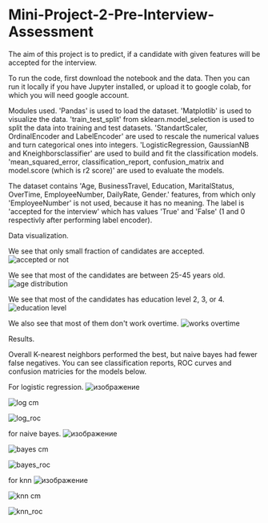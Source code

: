 # Mini-Project-2-Pre-Interview-Assessment

The aim of this project is to predict, if a candidate with given features will be accepted for the interview.

 To run the code, first download the notebook and the data. Then you can run it locally if you have Jupyter installed, or upload it to google colab, for which you will need google account.

 Modules used.
 'Pandas' is used to load the dataset. 'Matplotlib' is used to visualize the data. 'train_test_split' from sklearn.model_selection is used to split the data into training and test datasets. 'StandartScaler, OrdinalEncoder and LabelEncoder' are used to rescale the numerical values and turn categorical ones into integers. 'LogisticRegression, GaussianNB and Kneighborsclassifier' are used to build and fit the classification models. 'mean_squared_error, classification_report, confusion_matrix and model.score (which is r2 score)' are used to evaluate the models.

 The dataset contains 'Age,	BusinessTravel,	Education,	MaritalStatus,	OverTime,	EmployeeNumber,	DailyRate,	Gender.' features, from which only 'EmployeeNumber' is not used, because it has no meaning. The label is 'accepted for the interview' which has values 'True' and 'False' (1 and 0 respectivly after performing label encoder).

 Data visualization.

 We see that only small fraction of candidates are accepted.![accepted or not](https://github.com/SargisArzumanyan/Mini-Project-2-Pre-Interview-Assessment/assets/82839525/377b3a0c-6696-44ab-991f-30844eb4132a)

We see that most of the candidates are between 25-45 years old.![age distribution](https://github.com/SargisArzumanyan/Mini-Project-2-Pre-Interview-Assessment/assets/82839525/cd12fa51-7b34-48ee-95e5-e86b1cefe5bd)

We see that most of the candidates has education level 2, 3, or 4.![education level](https://github.com/SargisArzumanyan/Mini-Project-2-Pre-Interview-Assessment/assets/82839525/271d9227-c37b-4448-b11f-7b6c9636ad62)

We also see that most of them don't work overtime. ![works overtime](https://github.com/SargisArzumanyan/Mini-Project-2-Pre-Interview-Assessment/assets/82839525/d6cbbb98-6b90-4e25-8e5d-da863c5298d5)

Results.

Overall K-nearest neighbors performed the best, but naive bayes had fewer false negatives. You can see classification reports, ROC curves and confusion matricies for the models below.

For logistic regression.
![изображение](https://github.com/SargisArzumanyan/Mini-Project-2-Pre-Interview-Assessment/assets/82839525/00c8cad6-6c3f-4248-a2dc-a91659667e0a)

![log cm](https://github.com/SargisArzumanyan/Mini-Project-2-Pre-Interview-Assessment/assets/82839525/3e4433bb-01a3-475b-91c6-527279381306)

![log_roc](https://github.com/SargisArzumanyan/Mini-Project-2-Pre-Interview-Assessment/assets/82839525/852a65c2-e5cb-49d5-bbff-7fe4890cbf47)

for naive bayes.
![изображение](https://github.com/SargisArzumanyan/Mini-Project-2-Pre-Interview-Assessment/assets/82839525/fbfe2faf-33dc-49a9-b443-9a8e5c97ee91)

![bayes cm](https://github.com/SargisArzumanyan/Mini-Project-2-Pre-Interview-Assessment/assets/82839525/6211775c-39da-4c39-b563-e079739053c6)

![bayes_roc](https://github.com/SargisArzumanyan/Mini-Project-2-Pre-Interview-Assessment/assets/82839525/c22f760a-3a48-48b8-ba72-3559af7b6af8)

for knn
![изображение](https://github.com/SargisArzumanyan/Mini-Project-2-Pre-Interview-Assessment/assets/82839525/603ef020-c65a-4e83-b309-7c10561a8e2d)

![knn cm](https://github.com/SargisArzumanyan/Mini-Project-2-Pre-Interview-Assessment/assets/82839525/5fee2ad2-7d52-4a28-838b-47943f45b80b)

![knn_roc](https://github.com/SargisArzumanyan/Mini-Project-2-Pre-Interview-Assessment/assets/82839525/230fb2ac-3ab0-44d0-9848-b77148619318)

